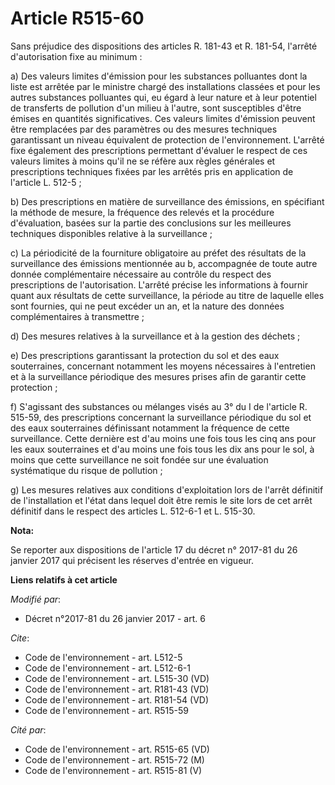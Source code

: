 # Article R515-60

Sans préjudice des dispositions des articles R. 181-43 et R. 181-54, l'arrêté d'autorisation fixe au minimum : 

a) Des valeurs limites d'émission pour les substances polluantes dont la liste est arrêtée par le ministre chargé des
installations classées et pour les autres substances polluantes qui, eu égard à leur nature et à leur potentiel de transferts
de pollution d'un milieu à l'autre, sont susceptibles d'être émises en quantités significatives. Ces valeurs limites
d'émission peuvent être remplacées par des paramètres ou des mesures techniques garantissant un niveau équivalent de
protection de l'environnement. L'arrêté fixe également des prescriptions permettant d'évaluer le respect de ces valeurs
limites à moins qu'il ne se réfère aux règles générales et prescriptions techniques fixées par les arrêtés pris en
application de l'article L. 512-5 ; 

b) Des prescriptions en matière de surveillance des émissions, en spécifiant la méthode de mesure, la fréquence des relevés
et la procédure d'évaluation, basées sur la partie des conclusions sur les meilleures techniques disponibles relative à la
surveillance ; 

c) La périodicité de la fourniture obligatoire au préfet des résultats de la surveillance des émissions mentionnée au b,
accompagnée de toute autre donnée complémentaire nécessaire au contrôle du respect des prescriptions de l'autorisation.
L'arrêté précise les informations à fournir quant aux résultats de cette surveillance, la période au titre de laquelle elles
sont fournies, qui ne peut excéder un an, et la nature des données complémentaires à transmettre ; 

d) Des mesures relatives à la surveillance et à la gestion des déchets ; 

e) Des prescriptions garantissant la protection du sol et des eaux souterraines, concernant notamment les moyens nécessaires
à l'entretien et à la surveillance périodique des mesures prises afin de garantir cette protection ; 

f) S'agissant des substances ou mélanges visés au 3° du I de l'article R. 515-59, des prescriptions concernant la
surveillance périodique du sol et des eaux souterraines définissant notamment la fréquence de cette surveillance. Cette
dernière est d'au moins une fois tous les cinq ans pour les eaux souterraines et d'au moins une fois tous les dix ans pour le
sol, à moins que cette surveillance ne soit fondée sur une évaluation systématique du risque de pollution ; 

g) Les mesures relatives aux conditions d'exploitation lors de l'arrêt définitif de l'installation et l'état dans lequel doit
être remis le site lors de cet arrêt définitif dans le respect des articles L. 512-6-1 et L. 515-30.

**Nota:**

Se reporter aux dispositions de l'article 17 du décret n° 2017-81 du 26 janvier 2017 qui précisent les réserves d'entrée en
vigueur.

**Liens relatifs à cet article**

_Modifié par_:

  - Décret n°2017-81 du 26 janvier 2017 - art. 6

_Cite_:

  - Code de l'environnement - art. L512-5
  - Code de l'environnement - art. L512-6-1
  - Code de l'environnement - art. L515-30 (VD)
  - Code de l'environnement - art. R181-43 (VD)
  - Code de l'environnement - art. R181-54 (VD)
  - Code de l'environnement - art. R515-59

_Cité par_:

  - Code de l'environnement - art. R515-65 (VD)
  - Code de l'environnement - art. R515-72 (M)
  - Code de l'environnement - art. R515-81 (V)
